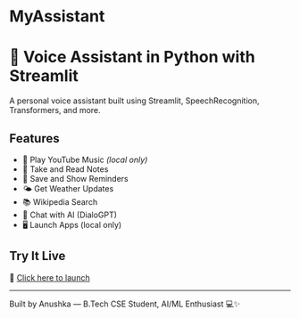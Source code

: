 # MyAssistant
# 🧠 Voice Assistant in Python with Streamlit

A personal voice assistant built using Streamlit, SpeechRecognition, Transformers, and more.

## Features

- 🎵 Play YouTube Music *(local only)*
- 📝 Take and Read Notes
- 🔔 Save and Show Reminders
- 🌤️ Get Weather Updates
- 📚 Wikipedia Search
- 💬 Chat with AI (DialoGPT)
- 🖥️ Launch Apps (local only)

## Try It Live

🔗 [Click here to launch](https://share.streamlit.io/your-username/voice-assistant/main/app.py)

---

Built by Anushka — B.Tech CSE Student, AI/ML Enthusiast 💻✨
